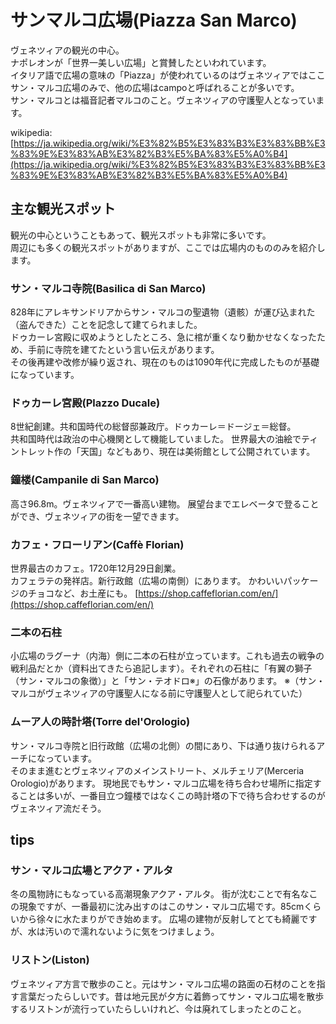 # サンマルコ広場(Piazza San Marco)

ヴェネツィアの観光の中心。  
ナポレオンが「世界一美しい広場」と賞賛したといわれています。  
イタリア語で広場の意味の「Piazza」が使われているのはヴェネツィアではここサン・マルコ広場のみで、他の広場はcampoと呼ばれることが多いです。  
サン・マルコとは福音記者マルコのこと。ヴェネツィアの守護聖人となっています。  

wikipedia: [https://ja.wikipedia.org/wiki/%E3%82%B5%E3%83%B3%E3%83%BB%E3%83%9E%E3%83%AB%E3%82%B3%E5%BA%83%E5%A0%B4](https://ja.wikipedia.org/wiki/%E3%82%B5%E3%83%B3%E3%83%BB%E3%83%9E%E3%83%AB%E3%82%B3%E5%BA%83%E5%A0%B4)


## 主な観光スポット
観光の中心ということもあって、観光スポットも非常に多いです。  
周辺にも多くの観光スポットがありますが、ここでは広場内のもののみを紹介します。  

### サン・マルコ寺院(Basilica di San Marco)
828年にアレキサンドリアからサン・マルコの聖遺物（遺骸）が運び込まれた（盗んできた）ことを記念して建てられました。  
ドゥカーレ宮殿に収めようとしたところ、急に棺が重くなり動かせなくなったため、手前に寺院を建てたという言い伝えがあります。  
その後再建や改修が繰り返され、現在のものは1090年代に完成したものが基礎になっています。

### ドゥカーレ宮殿(Plazzo Ducale)
8世紀創建。共和国時代の総督邸兼政庁。ドゥカーレ＝ドージェ＝総督。  
共和国時代は政治の中心機関として機能していました。
世界最大の油絵でティントレット作の「天国」などもあり、現在は美術館として公開されています。

### 鐘楼(Campanile di San Marco)
高さ96.8m。ヴェネツィアで一番高い建物。
展望台までエレベータで登ることができ、ヴェネツィアの街を一望できます。

### カフェ・フローリアン(Caffè Florian)
世界最古のカフェ。1720年12月29日創業。  
カフェラテの発祥店。新行政館（広場の南側）にあります。
かわいいパッケージのチョコなど、お土産にも。
[https://shop.caffeflorian.com/en/](https://shop.caffeflorian.com/en/)

### 二本の石柱
小広場のラグーナ（内海）側に二本の石柱が立っています。これも過去の戦争の戦利品だとか（資料出てきたら追記します）。それぞれの石柱に「有翼の獅子（サン・マルコの象徴）」と「サン・テオドロ※」の石像があります。
※（サン・マルコがヴェネツィアの守護聖人になる前に守護聖人として祀られていた）
### ムーア人の時計塔(Torre del'Orologio)
サン・マルコ寺院と旧行政館（広場の北側）の間にあり、下は通り抜けられるアーチになっています。  
そのまま進むとヴェネツィアのメインストリート、メルチェリア(Merceria Orologio)があります。
現地民でもサン・マルコ広場を待ち合わせ場所に指定することは多いが、一番目立つ鐘楼ではなくこの時計塔の下で待ち合わせするのがヴェネツィア流だそう。


## tips
### サン・マルコ広場とアクア・アルタ
冬の風物詩にもなっている高潮現象アクア・アルタ。
街が沈むことで有名なこの現象ですが、一番最初に沈み出すのはこのサン・マルコ広場です。85cmくらいから徐々に水たまりができ始めます。
広場の建物が反射してとても綺麗ですが、水は汚いので濡れないように気をつけましょう。

### リストン(Liston)
ヴェネツィア方言で散歩のこと。元はサン・マルコ広場の路面の石材のことを指す言葉だったらしいです。昔は地元民が夕方に着飾ってサン・マルコ広場を散歩するリストンが流行っていたらしいけれど、今は廃れてしまったとのこと。
